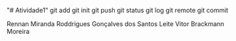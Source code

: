 "# Atividade1" 
git add
git init
git push
git status
git log
git remote
git commit

Rennan Miranda Roddrigues Gonçalves dos Santos Leite
Vitor Brackmann Moreira

